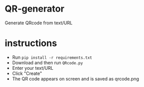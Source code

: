 # QR-generator
Generate QRcode from text/URL

# instructions
- Run `pip install -r requirements.txt`
- Download and then run `QRcode.py`
- Enter your text/URL
- Click "Create"
- The QR code appears on screen and is saved as qrcode.png
